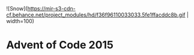 ![Snow](https://mir-s3-cdn-cf.behance.net/project_modules/hd/f36f96110033033.5fe1ffacddc8b.gif | width=100)
# Advent of Code 2015
